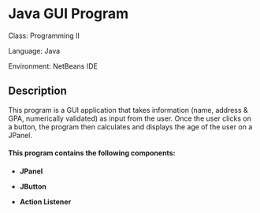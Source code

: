 <h1>Java GUI Program</h1>

Class: Programming II

Language: Java

Environment: NetBeans IDE

<h2>Description</h2>
This program is a GUI application that takes information (name, address & GPA, numerically validated) as input from the user. Once the user clicks on a button, the program then calculates and displays the age of the user on a JPanel.

<h4>This program contains the following components:<h4>

- <b>JPanel</b>
 
- <b>JButton</b>

- <b>Action Listener</b>

<br />

<!--
<h2>Language Used</h2>

- <b>Java</b> 

<h2>Environments Used </h2>

- <b>IntelliJ IDEA</b> 


<h2>Program walk-through</h2>

-->




<!--
<p align="center">
Launch the utility: <br/>
<img src="https://i.imgur.com/62TgaWL.png" height="80%" width="80%" alt="Disk Sanitization Steps"/>
<br />
<br />
Select the disk:  <br/>
<img src="https://i.imgur.com/tcTyMUE.png" height="80%" width="80%" alt="Disk Sanitization Steps"/>
<br />
<br />
Enter the number of passes: <br/>
<img src="https://i.imgur.com/nCIbXbg.png" height="80%" width="80%" alt="Disk Sanitization Steps"/>
<br />
<br />
Confirm your selection:  <br/>
<img src="https://i.imgur.com/cdFHBiU.png" height="80%" width="80%" alt="Disk Sanitization Steps"/>
<br />
<br />
Wait for process to complete (may take some time):  <br/>
<img src="https://i.imgur.com/JL945Ga.png" height="80%" width="80%" alt="Disk Sanitization Steps"/>
<br />
<br />
Sanitization complete:  <br/>
<img src="https://i.imgur.com/K71yaM2.png" height="80%" width="80%" alt="Disk Sanitization Steps"/>
<br />
<br />
Observe the wiped disk:  <br/>
<img src="https://i.imgur.com/AeZkvFQ.png" height="80%" width="80%" alt="Disk Sanitization Steps"/>
</p>
-->

<!--
 ```diff
- text in red
+ text in green
! text in orange
# text in gray
@@ text in purple (and bold)@@
```
--!>
